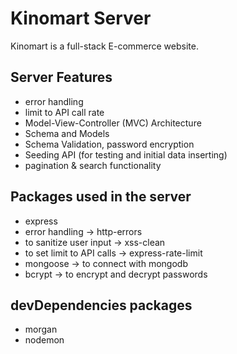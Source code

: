 # Kinomart Server
Kinomart is a full-stack E-commerce website.
<!-- 
## Live Server link
Hosted on Firebase -> [Click here](https://woodpecker-12.web.app/) -->

## Server Features

* error handling
* limit to API call rate
* Model-View-Controller (MVC) Architecture
* Schema and Models
* Schema Validation, password encryption
* Seeding API (for testing and initial data inserting)
* pagination & search functionality

## Packages used in the server

* express
* error handling -> http-errors
* to sanitize user input  -> xss-clean
* to set limit to API calls -> express-rate-limit
* mongoose -> to connect with mongodb
* bcrypt -> to encrypt and decrypt passwords

## devDependencies packages

* morgan
* nodemon